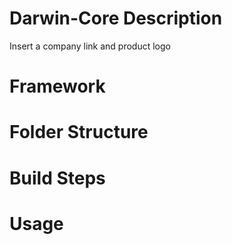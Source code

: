# Darwin-Core Description

Insert a company link and product logo

# Framework


# Folder Structure


# Build Steps


# Usage
















